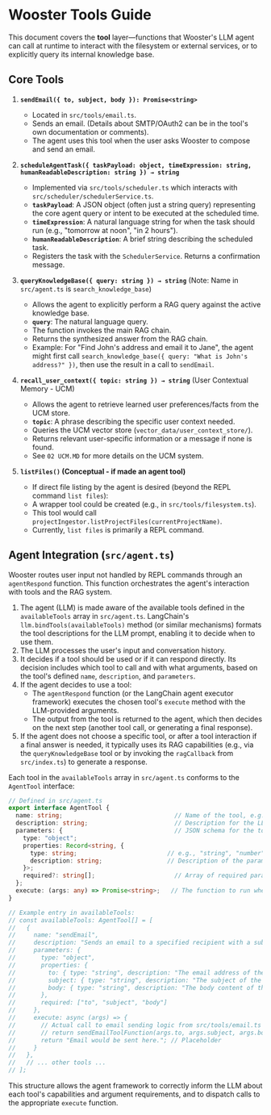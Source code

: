 # Wooster Tools Guide

This document covers the **tool** layer—functions that Wooster's LLM agent can call at runtime to interact with the filesystem or external services, or to explicitly query its internal knowledge base.

## Core Tools

1. **`sendEmail({ to, subject, body }): Promise<string>`**
   - Located in `src/tools/email.ts`.  
   - Sends an email. (Details about SMTP/OAuth2 can be in the tool's own documentation or comments).
   - The agent uses this tool when the user asks Wooster to compose and send an email.

2. **`scheduleAgentTask({ taskPayload: object, timeExpression: string, humanReadableDescription: string }) → string`**
   - Implemented via `src/tools/scheduler.ts` which interacts with `src/scheduler/schedulerService.ts`.
   - **`taskPayload`**: A JSON object (often just a string query) representing the core agent query or intent to be executed at the scheduled time.
   - **`timeExpression`**: A natural language string for when the task should run (e.g., "tomorrow at noon", "in 2 hours").
   - **`humanReadableDescription`**: A brief string describing the scheduled task.
   - Registers the task with the `SchedulerService`. Returns a confirmation message.

3. **`queryKnowledgeBase({ query: string }) → string`** (Note: Name in `src/agent.ts` is `search_knowledge_base`)
   - Allows the agent to explicitly perform a RAG query against the active knowledge base.
   - **`query`**: The natural language query.
   - The function invokes the main RAG chain.
   - Returns the synthesized answer from the RAG chain.
   - Example: For "Find John's address and email it to Jane", the agent might first call `search_knowledge_base({ query: "What is John's address?" })`, then use the result in a call to `sendEmail`.

4. **`recall_user_context({ topic: string }) → string`** (User Contextual Memory - UCM)
   - Allows the agent to retrieve learned user preferences/facts from the UCM store.
   - **`topic`**: A phrase describing the specific user context needed.
   - Queries the UCM vector store (`vector_data/user_context_store/`).
   - Returns relevant user-specific information or a message if none is found.
   - See `02 UCM.MD` for more details on the UCM system.

5. **`listFiles()` (Conceptual - if made an agent tool)**
   - If direct file listing by the agent is desired (beyond the REPL command `list files`):
   - A wrapper tool could be created (e.g., in `src/tools/filesystem.ts`).
   - This tool would call `projectIngestor.listProjectFiles(currentProjectName)`.
   - Currently, `list files` is primarily a REPL command.

## Agent Integration (`src/agent.ts`)

Wooster routes user input not handled by REPL commands through an `agentRespond` function. This function orchestrates the agent's interaction with tools and the RAG system.

1.  The agent (LLM) is made aware of the available tools defined in the `availableTools` array in `src/agent.ts`. LangChain's `llm.bindTools(availableTools)` method (or similar mechanisms) formats the tool descriptions for the LLM prompt, enabling it to decide when to use them.
2.  The LLM processes the user's input and conversation history.
3.  It decides if a tool should be used or if it can respond directly. Its decision includes which tool to call and with what arguments, based on the tool's defined `name`, `description`, and `parameters`.
4.  If the agent decides to use a tool:
    *   The `agentRespond` function (or the LangChain agent executor framework) executes the chosen tool's `execute` method with the LLM-provided arguments.
    *   The output from the tool is returned to the agent, which then decides on the next step (another tool call, or generating a final response).
5.  If the agent does not choose a specific tool, or after a tool interaction if a final answer is needed, it typically uses its RAG capabilities (e.g., via the `queryKnowledgeBase` tool or by invoking the `ragCallback` from `src/index.ts`) to generate a response.

Each tool in the `availableTools` array in `src/agent.ts` conforms to the `AgentTool` interface:

```typescript
// Defined in src/agent.ts
export interface AgentTool {
  name: string;                               // Name of the tool, e.g., "sendEmail"
  description: string;                        // Description for the LLM to understand what the tool does
  parameters: {                               // JSON schema for the tool's arguments
    type: "object";
    properties: Record<string, { 
      type: string;                         // e.g., "string", "number", "boolean"
      description: string;                  // Description of the parameter for the LLM
    }>;
    required?: string[];                      // Array of required parameter names
  };
  execute: (args: any) => Promise<string>;   // The function to run when the tool is called
}

// Example entry in availableTools:
// const availableTools: AgentTool[] = [
//   {
//     name: "sendEmail",
//     description: "Sends an email to a specified recipient with a subject and body.",
//     parameters: {
//       type: "object",
//       properties: {
//         to: { type: "string", description: "The email address of the recipient." },
//         subject: { type: "string", description: "The subject of the email." },
//         body: { type: "string", description: "The body content of the email." }
//       },
//       required: ["to", "subject", "body"]
//     },
//     execute: async (args) => { 
//       // Actual call to email sending logic from src/tools/email.ts
//       // return sendEmailToolFunction(args.to, args.subject, args.body); 
//       return "Email would be sent here."; // Placeholder
//     }
//   },
//   // ... other tools ...
// ];
```

This structure allows the agent framework to correctly inform the LLM about each tool's capabilities and argument requirements, and to dispatch calls to the appropriate `execute` function.
